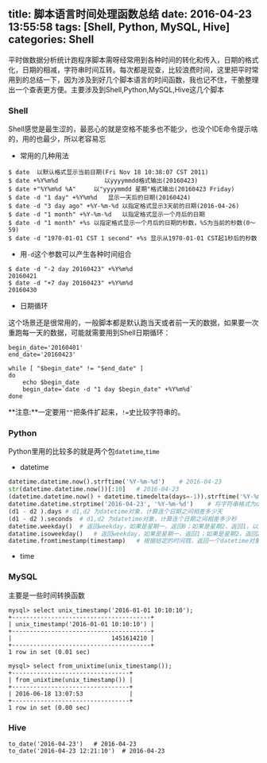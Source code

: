 title: 脚本语言时间处理函数总结
date: 2016-04-23 13:55:58
tags: [Shell, Python, MySQL, Hive]
categories: Shell
---
平时做数据分析统计跑程序脚本需呀经常用到各种时间的转化和传入，日期的格式化，日期的相减，字符串时间互转。每次都是现查，比较浪费时间，这里把平时常用到的总结一下，因为涉及到好几个脚本语言的时间函数，我也记不住，干脆整理出一个查表更方便。主要涉及到Shell,Python,MySQL,Hive这几个脚本

### Shell
Shell感觉是最生涩的，最恶心的就是空格不能多也不能少，也没个IDE命令提示啥的，用的也最少，所以老容易忘
* 常用的几种用法

```
$ date	以默认格式显示当前日期(Fri Nov 18 10:38:07 CST 2011)
$ date +%Y%m%d             以yyyymmdd格式输出(20160423)
$ date +"%Y%m%d %A"		以"yyyymmdd 星期"格式输出(20160423 Friday)  
$ date -d "1 day" +%Y%m%d	显示一天后的日期(20160424)
$ date -d "3 day ago" +%Y-%m-%d	以指定格式显示3天前的日期(2016-04-26)
$ date -d "1 month" +%Y-%m-%d	以指定格式显示一个月后的日期
$ date -d "1 month" +%s	以指定格式显示一个月后的日期的秒数，%S为当前的秒数(0～59)
$ date -d "1970-01-01 CST 1 second" +%s	显示从1970-01-01 CST起1秒后的秒数
```
* 用`-d`这个参数可以产生各种时间组合

```
$ date -d "-2 day 20160423" +%Y%m%d
20160421
$ date -d "+7 day 20160423" +%Y%m%d
20160430
```
* 日期循环

这个场景还是很常用的，一般脚本都是默认跑当天或者前一天的数据，如果要一次重跑每一天的数据，可能就需要用到Shell日期循环：
```
begin_date='20160401'
end_date='20160423'

while [ "$begin_date" != "$end_date" ]
do
	echo $begin_date
	begin_date=`date -d "1 day $begin_date" +%Y%m%d`
done
```
**注意:**一定要用`""`把条件扩起来，`!=`史比较字符串的。

### Python
Python里用的比较多的就是两个包`datetime`,`time`
* datetime

```python
datetime.datetime.now().strftime('%Y-%m-%d')	# 2016-04-23
str(datetime.datetime.now())[:10]	# 2016-04-23
(datetime.datetime.now() + datetime.timedelta(days=-1)).strftime('%Y-%m-%d')	# 2016-04-22
datetime.datetime.strptime('2016-04-23', '%Y-%m-%d')	# 将字符串格式为datetime对象
(d1 - d2 ).days	# d1,d2 为datetime对象，计算连个日期之间相差多少天
(d1 - d2 ).seconds	# d1,d2 为datetime对象，计算连个日期之间相差多少秒
datetime.weekday()	# 返回weekday，如果是星期一，返回0；如果是星期2，返回1，以此类推；
datatime.isoweekday()	# 返回weekday，如果是星期一，返回1；如果是星期2，返回2，以此类推；
datetime.fromtimestamp(timestamp)	# 根据给定的时间戮，返回一个datetime对象；
```

* time

### MySQL
主要是一些时间转换函数
```
mysql> select unix_timestamp('2016-01-01 10:10:10');
+---------------------------------------+
| unix_timestamp('2016-01-01 10:10:10') |
+---------------------------------------+
|                            1451614210 |
+---------------------------------------+
1 row in set (0.01 sec)

mysql> select from_unixtime(unix_timestamp());
+---------------------------------+
| from_unixtime(unix_timestamp()) |
+---------------------------------+
| 2016-06-18 13:07:53             |
+---------------------------------+
1 row in set (0.00 sec)

```

### Hive
```
to_date('2016-04-23')	# 2016-04-23
to_date('2016-04-23 12:21:10')	# 2016-04-23
```
